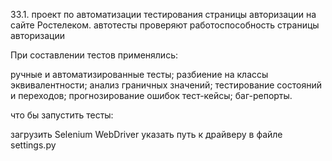 33.1. проект по автоматизации тестирования cтраницы авторизации на сайте Ростелеком.
автотесты проверяют работоспособность страницы авторизации 

При составлении тестов применялись:

ручные и автоматизированные тесты;
разбиение на классы эквивалентности;
анализ граничных значений;
тестирование состояний и переходов;
прогнозирование ошибок
тест-кейсы;
баг-репорты.

что бы запустить тесты:

загрузить Selenium WebDriver
указать путь к драйверу в файле settings.py

